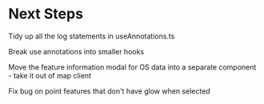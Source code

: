 # Next Steps

Tidy up all the log statements in useAnnotations.ts

Break use annotations into smaller hooks

Move the feature information modal for OS data into a separate component - take it out of map client

Fix bug on point features that don't have glow when selected

